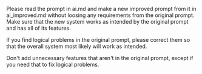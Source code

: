 
Please read the prompt in ai.md and make a new improved prompt from it in ai_improved.md without loosing any requirements from the original prompt. Make sure that the new system works as intended by the original prompt and has all of its features.

If you find logical problems in the original prompt, please correct them so that the overall system most likely will work as intended.

Don't add unnecessary features that aren't in the original prompt, except if you need that to fix logical problems.
